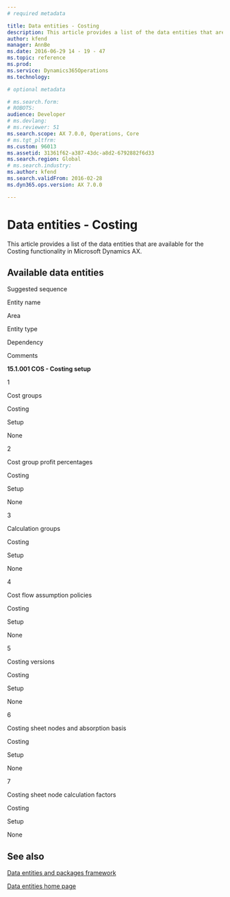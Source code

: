 ```yaml
---
# required metadata

title: Data entities - Costing
description: This article provides a list of the data entities that are available for the Costing functionality in Microsoft Dynamics AX.
author: kfend
manager: AnnBe
ms.date: 2016-06-29 14 - 19 - 47
ms.topic: reference
ms.prod: 
ms.service: Dynamics365Operations
ms.technology: 

# optional metadata

# ms.search.form: 
# ROBOTS: 
audience: Developer
# ms.devlang: 
# ms.reviewer: 51
ms.search.scope: AX 7.0.0, Operations, Core
# ms.tgt_pltfrm: 
ms.custom: 96013
ms.assetid: 31361f62-a387-43dc-a8d2-6792882f6d33
ms.search.region: Global
# ms.search.industry: 
ms.author: kfend
ms.search.validFrom: 2016-02-28
ms.dyn365.ops.version: AX 7.0.0

---
```


# Data entities - Costing

This article provides a list of the data entities that are available for the Costing functionality in Microsoft Dynamics AX.

Available data entities
-----------------------

Suggested sequence

Entity name

Area

Entity type

Dependency

Comments

**15.1.001 COS - Costing setup**

1

Cost groups

Costing

Setup

None

2

Cost group profit percentages

Costing

Setup

None

3

Calculation groups

Costing

Setup

None

4

Cost flow assumption policies

Costing

Setup

None

5

Costing versions

Costing

Setup

None

6

Costing sheet nodes and absorption basis

Costing

Setup

None

7

Costing sheet node calculation factors

Costing

Setup

None

See also
--------

[Data entities and packages framework](data-entities-data-packages.md)

[Data entities home page](data-entities.md)

